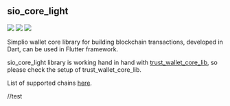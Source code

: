 ## sio_core_light

[![](https://img.shields.io/github/license/SimplioOfficial/sio_core_light)]() [![](https://img.shields.io/github/issues/SimplioOfficial/sio_core_light)](https://github.com/SimplioOfficial/sio_core_light/issues) [![](https://img.shields.io/github/issues-closed/SimplioOfficial/sio_core_light)](https://github.com/SimplioOfficial/sio_core_light/issues)

Simplio wallet core library for building blockchain transactions, developed in Dart, can be used in Flutter framework.

sio_core_light library is working hand in hand with [trust_wallet_core_lib](https://github.com/ciripel/trust_wallet_core_lib),
so please check the setup of trust_wallet_core_lib.


List of supported chains [here](list_of_coins.md).

//test
